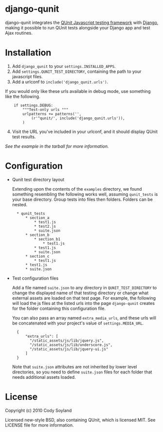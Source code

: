 django-qunit
============

django-qunit integrates the [QUnit Javascript testing framework][1] with
[Django][2], making it possible to run QUnit tests alongside your Django
app and test Ajax routines.

  [1]: http://docs.jquery.com/QUnit
  [2]: http://www.djangoproject.com/

Installation
============

 1. Add `django_qunit` to your `settings.INSTALLED_APPS`.
 2. Add `settings.QUNIT_TEST_DIRECTORY`, containing the path to your javascript files.
 3. Add a urlconf to `include('django_qunit.urls')`.

  If you would only like these urls available in debug mode, use something like the following.

        if settings.DEBUG:
            """Test-only urls """
            urlpatterns += patterns('',
                (r'^qunit/', include('django_qunit.urls')),
            )  
 
 4. Visit the URL you've included in your urlconf, and it should display QUnit test results.

*See the example in the tarball for more information.*

Configuration
==============
* Qunit test directory layout

  Extending upon the contents of the `examples` directory, we found something resembling the following works well, assuming `qunit_tests` is your base directory. 
  Group tests into files then folders.  Folders can be nested.

        * qunit_tests
            * section_a
                * test1.js
                * test2.js
                * suite.json
            * section_b
                * section_b1
                    * test1.js
                * test1.js
                * suite.json
            * section_c
                * test1.js
            * test1.js
            * suite.json

* Test configuration files

  Add a file named `suite.json` to any directory in `QUNIT_TEST_DIRECTORY` to change the displayed name of that testing directory 
  or change what external assets are loaded on that test page. For example, the following will load 
  the js files at the listed urls into the page `django-qunit` creates for the folder containing this configuration file.
  
  You can also pass an array named `extra_media_urls`, and these urls will be concatenated with your project's value of `settings.MEDIA_URL`.

        {
            "extra_urls": [
              "/static_assets/js/lib/jquery.js",
              "/static_assets/js/lib/underscore.js",
              "/static_assets/js/lib/jquery-ui.js"
            ]
        }
  
  Note that `suite.json` attributes are not inherited by lower level directories, so you need to define `suite.json` files for each 
  folder that needs additional assets loaded.

License
=======
Copyright (c) 2010 Cody Soyland

Licensed new-style BSD, also containing QUnit, which is licensed MIT. See LICENSE file for more information.

